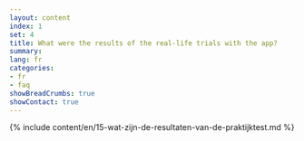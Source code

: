 ```yaml
---
layout: content
index: 1
set: 4 
title: What were the results of the real-life trials with the app?
summary: 
lang: fr
categories:
- fr
- faq
showBreadCrumbs: true
showContact: true
---
```

{% include content/en/15-wat-zijn-de-resultaten-van-de-praktijktest.md %}

